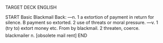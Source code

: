TARGET DECK
ENGLISH

START
Basic
Blackmail
Back: —n. 1 a extortion of payment in return for silence. B payment so extorted. 2 use of threats or moral pressure. —v. 1 (try to) extort money etc. From by blackmail. 2 threaten, coerce.  blackmailer n. [obsolete mail rent]
END
